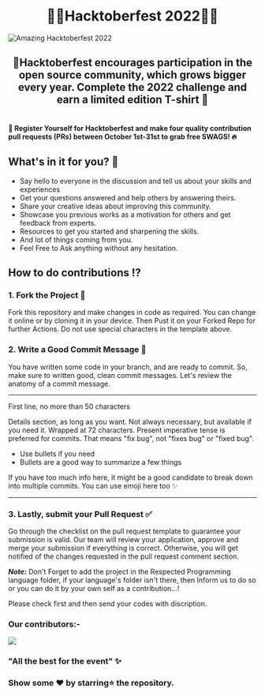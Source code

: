 <h1 align=center> 🥳🌟Hacktoberfest 2022🌟🥳</h1>
<img src="https://uno-website-assets.s3.amazonaws.com/wp-content/uploads/2022/09/28094927/Uno_HackFest22_Hero_V1-1024x395.jpg" alt="Amazing Hacktoberfest 2022">
  
## <center> 🌟Hacktoberfest encourages participation in the open source community, which grows bigger every year. Complete the 2022 challenge and earn a limited edition T-shirt 🌟 </center>
#### <br> 📢 Register Yourself for Hacktoberfest and make four quality contribution pull requests (PRs) between October 1st-31st to grab free SWAGS! 🔥

## What's in it for you? 🤔
- Say hello to everyone in the discussion and tell us about your skills and experiences
- Get your questions answered and help others by answering theirs.
- Share your creative ideas about improving this community.
- Showcase you previous works as a motivation for others and get feedback from experts.
- Resources to get you started and sharpening the skills.
- And lot of things coming from you.
- Feel Free to Ask anything without any hesitation.


## How to do contributions ⁉️

### 1. Fork the Project 🍴
Fork this repository and make changes in code as required. You can change it online or by cloning it in your device. Then Pust it on your Forked Repo for further Actions. Do not use special characters in the template above.

### 2. Write a Good Commit Message 🙂
You have written some code in your branch, and are ready to commit. So, make sure to written good, clean commit messages. Let's review the anatomy of a commit message.


---
First line, no more than 50 characters

Details section, as long as you want. Not always necessary, but
available if you need it. Wrapped at 72 characters. Present imperative
tense is preferred for commits. That means "fix bug", not "fixes bug" or
"fixed bug".

- Use bullets if you need
- Bullets are a good way to summarize a few things

If you have too much info here, it might be a good candidate to break
down into multiple commits. You can use emoji here too :sparkles:

---


### 3. Lastly, submit your Pull Request ✅
Go through the checklist on the pull request template to guarantee your submission is valid. Our team will review your application, approve and merge your submission if everything is correct. Otherwise, you will get notified of the changes requested in the pull request comment section.

*<b>Note:</b>* Don't Forget to add the project in the Respected Programming language folder, if your language's folder isn't there, then Inform us to do so or you can do it by your own self as a contribution...!


Please check first and then send your codes with discription.

### Our contributors:- 

<a href="https://github.com/Idhant-6/Hacktoberfest-2022/graphs/contributors">
  <img src="https://contrib.rocks/image?repo=Idhant-6/Hacktoberfest-2022" />
</a>

### "All the best for the event" ✨


### Show some ❤ by starring⭐ the repository.
